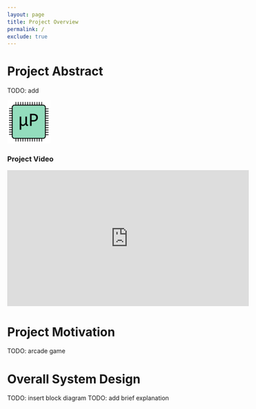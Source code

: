 ```yaml
---
layout: page
title: Project Overview
permalink: /
exclude: true
---
```


# Project Abstract
<!-- The project abstract should be a short (< 200 words) summary of what your project does -->
TODO: add

<div style="text-align: left">
  <img src="./assets/img/Logo.png" alt="logo" width="100" />
</div>

### Project Video

<iframe width="560" height="315" src="https://www.youtube.com/embed/y5Qfcjh6fBQ" title="YouTube video player" frameborder="0" allow="accelerometer; autoplay; clipboard-write; encrypted-media; gyroscope; picture-in-picture" allowfullscreen></iframe>

# Project Motivation
<!-- In the project motivation explain the background behind why you chose this project. -->
TODO: arcade game

# Overall System Design
TODO: insert block diagram
TODO: add brief explanation
